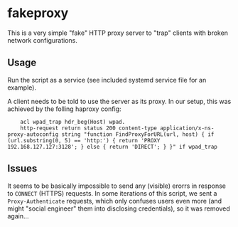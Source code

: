 # fakeproxy

This is a very simple "fake" HTTP proxy server to "trap" clients with broken
network configurations.

## Usage

Run the script as a service (see included systemd service file for an example).

A client needs to be told to use the server as its proxy. In our setup, this
was achieved by the folling haproxy config:

```haproxy
    acl wpad_trap hdr_beg(Host) wpad.
    http-request return status 200 content-type application/x-ns-proxy-autoconfig string "function FindProxyForURL(url, host) { if (url.substring(0, 5) == 'http:') { return 'PROXY 192.168.127.127:3128'; } else { return 'DIRECT'; } }" if wpad_trap
```

## Issues

It seems to be basically impossible to send any (visible) erorrs in response to
`CONNECT` (HTTPS) requests. In some iterations of this script, we sent a
`Proxy-Authenticate` requests, which only confuses users even more (and might
"social engineer" them into disclosing credentials), so it was removed again...

